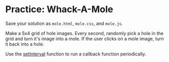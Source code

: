 # Practice: Whack-A-Mole
Save your solution as `mole.html`, `mole.css`, and `mole.js`.

Make a 5x4 grid of hole images.
Every second, randomly pick a hole in the grid and turn it's image into a mole.
If the user clicks on a mole image, turn it back into a hole.

Use the [setInterval](https://developer.mozilla.org/en-US/docs/Web/API/WindowTimers/setInterval) function to run a callback function periodically.
